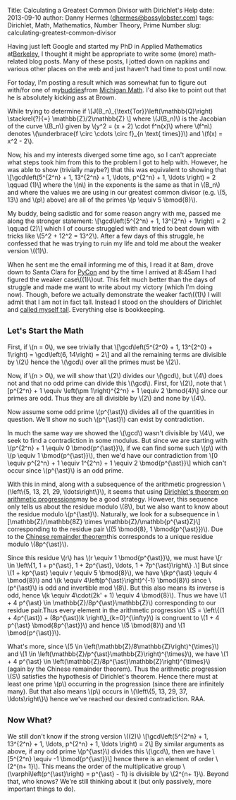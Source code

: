 Title: Calculating a Greatest Common Divisor with Dirichlet's Help
date: 2013-09-10
author: Danny Hermes (dhermes@bossylobster.com)
tags: Dirichlet, Math, Mathematics, Number Theory, Prime Number
slug: calculating-greatest-common-divisor

Having just left Google and started my PhD in Applied Mathematics
at[Berkeley](http://math.berkeley.edu/), I thought it might be
appropriate to write some (more) math-related blog posts. Many of these
posts, I jotted down on napkins and various other places on the web and
just haven't had time to post until now.

For today, I'm posting a result which was somewhat fun to figure out
with/for one of
my[buddies](https://picasaweb.google.com/101796704659729637490/WhereHasYourMathTShirtBeen#5802889644579484306)from
[Michigan Math](http://www.lsa.umich.edu/math/). I'd also like to point
out that he is absolutely kicking ass at Brown.

While trying to determine if
\\[J(B\_n)\_{\\text{Tor}}\\left(\\mathbb{Q}\\right) \\stackrel{?}{=}
\\mathbb{Z}/2\\mathbb{Z} \\] where \\(J(B\_n)\\) is the Jacobian of the
curve \\(B\_n\\) given by \\(y\^2 = (x + 2) \\cdot f\^n(x)\\) where
\\(f\^n\\) denotes \\(\\underbrace{f \\circ \\cdots \\circ f}\_{n
\\text{ times}}\\) and \\(f(x) = x\^2 - 2\\).

Now, his and my interests diverged some time ago, so I can't appreciate
what steps took him from this to the problem I got to help with.
However, he was able to show (trivially maybe?) that this was equivalent
to showing that
\\[\\gcd\\left(5\^{2\^n} + 1, 13\^{2\^n} + 1, \\ldots, p\^{2\^n} + 1,
\\ldots \\right) = 2 \\qquad (1)\\] where the \\(n\\) in the exponents
is the same as that in \\(B\_n\\) and where the values we are using in
our greatest common divisor (e.g. \\(5, 13\\) and \\(p\\) above) are all
of the primes \\(p \\equiv 5 \\bmod{8}\\).

My buddy, being sadistic and for some reason angry with me, passed me
along the stronger statement:
\\[\\gcd\\left(5\^{2\^n} + 1, 13\^{2\^n} + 1\\right) = 2 \\qquad (2)\\]
which I of course struggled with and tried to beat down with tricks like
\\(5\^2 + 12\^2 = 13\^2\\). After a few days of this struggle, he
confessed that he was trying to ruin my life and told me about the
weaker version \\((1)\\).

When he sent me the email informing me of this, I read it at 8am, drove
down to Santa Clara for [PyCon](https://us.pycon.org/2013/) and by the
time I arrived at 8:45am I had figured the weaker case\\((1)\\)out.
This felt much better than the days of struggle and made me want to
write about my victory (which I'm doing now). Though, before we actually
demonstrate the weaker fact\\((1)\\) I will admit that I am not in
fact tall. Instead I stood on the shoulders of Dirichlet and [called
myself tall](http://www.youtube.com/watch?v=A6f-6l0W-0o#t=35s).
Everything else is bookkeeping.

<span style="font-size: large;">Let's Start the Math</span>
-----------------------------------------------------------

First, if \\(n = 0\\), we see trivially that
\\[\\gcd\\left(5\^{2\^0} + 1, 13\^{2\^0} + 1\\right) = \\gcd\\left(6,
14\\right) = 2\\] and all the remaining terms are divisible by \\(2\\)
hence the \\(\\gcd\\) over all the primes must be \\(2\\).

Now, if \\(n \> 0\\), we will show that \\(2\\) divides our \\(\\gcd\\),
but \\(4\\) does not and that no odd prime can divide this \\(\\gcd\\).
First, for \\(2\\), note that
\\[p\^{2\^n} + 1 \\equiv \\left(\\pm 1\\right)\^{2\^n} + 1 \\equiv 2
\\bmod{4}\\] since our primes are odd. Thus they are all divisible by
\\(2\\) and none by \\(4\\).

Now assume some odd prime \\(p\^{\\ast}\\) divides all of the quantities
in question. We'll show no such \\(p\^{\\ast}\\) can exist by
contradiction.

In much the same way we showed the \\(\\gcd\\) wasn't divisible by
\\(4\\), we seek to find a contradiction in some modulus. But since we
are starting with \\(p\^{2\^n} + 1 \\equiv 0 \\bmod{p\^{\\ast}}\\), if
we can find some such \\(p\\) with \\(p \\equiv 1 \\bmod{p\^{\\ast}}\\),
then we'd have our contradiction from
\\[0 \\equiv p\^{2\^n} + 1 \\equiv 1\^{2\^n} + 1 \\equiv 2
\\bmod{p\^{\\ast}}\\] which can't occur since \\(p\^{\\ast}\\) is an odd
prime.

With this in mind, along with a subsequence of the arithmetic
progression \\(\\left\\{5, 13, 21, 29, \\ldots\\right\\}\\), it seems
that using [Dirichlet's theorem on arithmetic
progressions](http://en.wikipedia.org/wiki/Dirichlet's_theorem_on_arithmetic_progressions)may
be a good strategy. However, this sequence only tells us about the
residue modulo \\(8\\), but we also want to know about the residue
modulo \\(p\^{\\ast}\\). Naturally, we look for a subsequence in
\\[\\mathbb{Z}/\\mathbb{8Z} \\times \\mathbb{Z}/\\mathbb{p\^{\\ast}Z}\\]
corresponding to the residue pair \\((5 \\bmod{8}, 1
\\bmod{p\^{\\ast}})\\). Due to the [Chinese remainder
theorem](http://en.wikipedia.org/wiki/Chinese_remainder_theorem)this
corresponds to a unique residue modulo \\(8p\^{\\ast}\\).

Since this residue \\(r\\) has \\(r \\equiv 1 \\bmod{p\^{\\ast}}\\), we
must have
\\[r \\in \\left\\{1, 1 + p\^{\\ast}, 1 + 2p\^{\\ast}, \\ldots, 1 +
7p\^{\\ast}\\right\\} .\\] But since \\(1 + kp\^{\\ast} \\equiv r
\\equiv 5 \\bmod{8}\\), we have \\(kp\^{\\ast} \\equiv 4 \\bmod{8}\\)
and \\(k \\equiv 4\\left(p\^{\\ast}\\right)\^{-1} \\bmod{8}\\) since
\\(p\^{\\ast}\\) is odd and invertible mod \\(8\\). But this also means
its inverse is odd, hence \\(k \\equiv 4\\cdot(2k' + 1) \\equiv 4
\\bmod{8}\\). Thus we have \\(1 + 4 p\^{\\ast} \\in
\\mathbb{Z}/8p\^{\\ast}\\mathbb{Z}\\) corresponding to our residue
pair.Thus every element in the arithmetic progression \\(S =
\\left\\{(1 + 4p\^{\\ast}) + (8p\^{\\ast})k
\\right\\}\_{k=0}\^{\\infty}\\) is congruent to \\(1 + 4 p\^{\\ast}
\\bmod{8p\^{\\ast}}\\) and hence \\(5 \\bmod{8}\\) and \\(1
\\bmod{p\^{\\ast}}\\).

What's more, since \\(5 \\in
\\left(\\mathbb{Z}/8\\mathbb{Z}\\right)\^{\\times}\\) and \\(1 \\in
\\left(\\mathbb{Z}/p\^{\\ast}\\mathbb{Z}\\right)\^{\\times}\\), we have
\\(1 + 4 p\^{\\ast} \\in
\\left(\\mathbb{Z}/8p\^{\\ast}\\mathbb{Z}\\right)\^{\\times}\\) (again
by the Chinese remainder theorem). Thus the arithmetic progression
\\(S\\) satisfies the hypothesis of Dirichlet's theorem. Hence there
must at least one prime \\(p\\) occurring in the progression (since
there are infinitely many). But that also means \\(p\\) occurs in
\\(\\left\\{5, 13, 29, 37, \\ldots\\right\\}\\) hence we've reached our
desired contradiction. RAA.

<span style="font-size: large;">Now What?</span>
------------------------------------------------

We still don't know if the strong version \\((2)\\)
\\[\\gcd\\left(5\^{2\^n} + 1, 13\^{2\^n} + 1, \\ldots, p\^{2\^n} + 1,
\\ldots \\right) = 2\\] By similar arguments as above, if any odd prime
\\(p\^{\\ast}\\) divides this \\(\\gcd\\), then we have
\\[5\^{2\^n} \\equiv -1 \\bmod{p\^{\\ast}}\\] hence there is an element
of order \\(2\^{n+ 1}\\). This means the order of the multiplicative
group \\(\\varphi\\left(p\^{\\ast}\\right) = p\^{\\ast} - 1\\) is
divisible by \\(2\^{n+ 1}\\). Beyond that, who knows? We're still
thinking about it (but only passively, more important things to do).

<a href="https://profiles.google.com/114760865724135687241" rel="author" style="display: none;">About Bossy Lobster</a>
